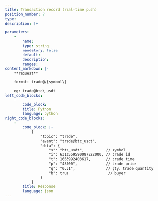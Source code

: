 ```yaml
---
title: Transaction record (real-time push)
position_number: 7
type:
description: |+

parameters:
    -
        name:
        type: string
        mandatory: false
        default:
        description:
        ranges:
content_markdown: |-
    **request**

    format: trade@\{symbol\}

    eg: trade@btc\_usdt
left_code_blocks:
    -
        code_block:
        title: Python
        language: python
right_code_blocks:
    -
        code_block: |-
            {
                "topic": "trade", 
                "event": "trade@btc_usdt", 
                "data": {
                    "s": "btc_usdt",          // symbol
                    "i": 6316559590087222000, // trade id
                    "t": 1655992403617,       // trade time
                    "p": "43000",             // trade price
                    "q": "0.21",              // qty，trade quantity
                    "b": true                  // buyer
                }
            }
        title: Response
        language: json
---
```

